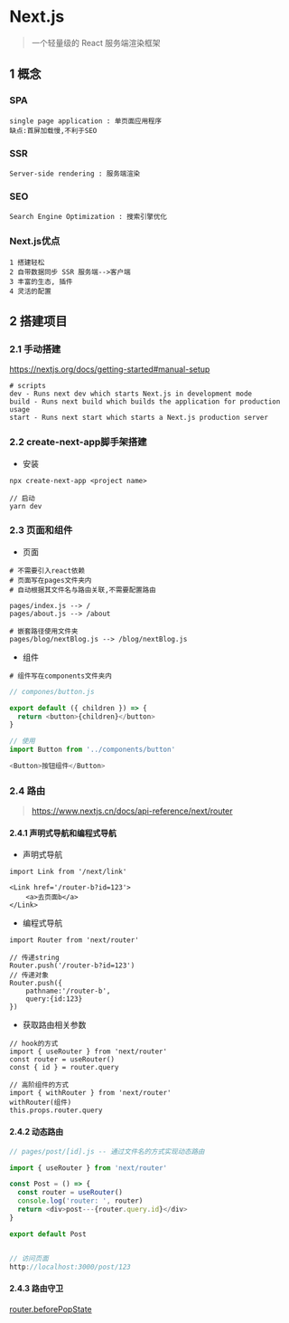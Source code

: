 # Next.js

> 一个轻量级的 React 服务端渲染框架

## 1 概念

### SPA 

```
single page application : 单页面应用程序
缺点:首屏加载慢,不利于SEO
```

### SSR 

```
Server-side rendering : 服务端渲染
```

### SEO 

```
Search Engine Optimization : 搜索引擎优化
```

### Next.js优点

```
1 搭建轻松
2 自带数据同步 SSR 服务端-->客户端
3 丰富的生态, 插件
4 灵活的配置
```

## 2 搭建项目

### 2.1 手动搭建

https://nextjs.org/docs/getting-started#manual-setup

```text
# scripts
dev - Runs next dev which starts Next.js in development mode
build - Runs next build which builds the application for production usage
start - Runs next start which starts a Next.js production server

```

### 2.2 create-next-app脚手架搭建

- 安装

```
npx create-next-app <project name>

// 启动
yarn dev
```

### 2.3 页面和组件

- 页面

```
# 不需要引入react依赖
# 页面写在pages文件夹内
# 自动根据其文件名与路由关联,不需要配置路由

pages/index.js --> /
pages/about.js --> /about

# 嵌套路径使用文件夹
pages/blog/nextBlog.js --> /blog/nextBlog.js
```

- 组件

```
# 组件写在components文件夹内
```

```js
// compones/button.js

export default ({ children }) => {
  return <button>{children}</button>
}

// 使用
import Button from '../components/button'

<Button>按钮组件</Button>
```

### 2.4 路由

> https://www.nextjs.cn/docs/api-reference/next/router

#### 2.4.1 声明式导航和编程式导航

- 声明式导航

```
import Link from '/next/link'

<Link href='/router-b?id=123'>
    <a>去页面b</a>
</Link>
```

- 编程式导航

```
import Router from 'next/router'

// 传递string
Router.push('/router-b?id=123')
// 传递对象
Router.push({
	pathname:'/router-b',
	query:{id:123}
})
```

- 获取路由相关参数

```
// hook的方式
import { useRouter } from 'next/router'
const router = useRouter()
const { id } = router.query

// 高阶组件的方式
import { withRouter } from 'next/router'
withRouter(组件)
this.props.router.query
```

#### 2.4.2 动态路由

```js
// pages/post/[id].js -- 通过文件名的方式实现动态路由

import { useRouter } from 'next/router'

const Post = () => {
  const router = useRouter()
  console.log('router: ', router)
  return <div>post---{router.query.id}</div>
}

export default Post


// 访问页面
http://localhost:3000/post/123

```

#### 2.4.3 路由守卫

[router.beforePopState](https://www.nextjs.cn/docs/api-reference/next/router#routerbeforepopstate)

